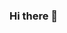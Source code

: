 ### Hi there 👋

<!--
**Parksolmi/Parksolmi** is a ✨ _special_ ✨ repository because its `README.md` (this file) appears on your GitHub profile.

Here are some ideas to get you started:

I am Solmi Park who is interested in developing software programs.
If you want to contact me, please leave me a message.
Hope you have a good day!

- 🔭 I’m currently working on ...
- 🌱 I’m currently learning ...
- 👯 I’m looking to collaborate on ...
- 🤔 I’m looking for help with ...
- 💬 Ask me about ...
- 📫 How to reach me: ...
- 😄 Pronouns: ...
- ⚡ Fun fact: ...
-->
